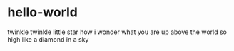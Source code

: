 # hello-world
twinkle twinkle little star
how i wonder what you are
up above the world so high
like a diamond in a sky
